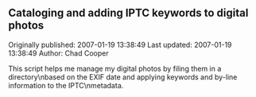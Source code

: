 ## Cataloging and adding IPTC keywords to digital photos

Originally published: 2007-01-19 13:38:49
Last updated: 2007-01-19 13:38:49
Author: Chad Cooper

This script helps me manage my digital photos by filing them in a directory\nbased on the EXIF date and applying keywords and by-line information to the IPTC\nmetadata.